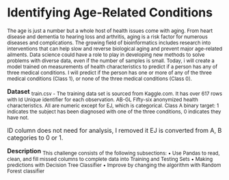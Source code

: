 # Identifying Age-Related Conditions 

<sub>The age is just a number but a whole host of health issues come with aging. From heart disease and dementia to hearing loss and arthritis, aging is a risk factor for numerous diseases and complications. The growing field of bioinformatics includes research into interventions that can help slow and reverse biological aging and prevent major age-related ailments. Data science could have a role to play in developing new methods to solve problems with diverse data, even if the number of samples is small. 
Today, i will create a model trained on measurements of health characteristics to predict if a person has any of three medical conditions. I will predict if the person has one or more of any of the three medical conditions (Class 1), or none of the three medical conditions (Class 0). </sub>

**Dataset**
<sub>train.csv - The training data set is sourced from Kaggle.com. It has over 617 rows with 
Id Unique identifier for each observation.
AB-GL Fifty-six anonymized health characteristics. All are numeric except for EJ, which is categorical.
Class A binary target: 1 indicates the subject has been diagnosed with one of the three conditions, 0 indicates they have not.

ID column does not need for analysis, I removed it
EJ is converted from A, B categories to 0 or 1.</sub>

**Description**
<sub>This challenge consists of the following subsections:
•	Use Pandas to read, clean, and fill missed columns to complete data into Training and Testing Sets
•	Making predictions with Decision Tree Classifier
•	Improve by changing the algorithm with Random Forest classifier </sub>
